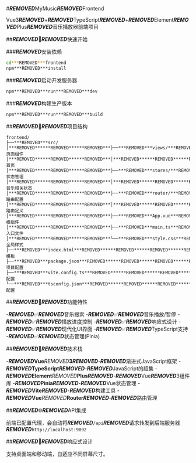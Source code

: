 #***REMOVED***MyMusic***REMOVED***Frontend

Vue3***REMOVED***+***REMOVED***TypeScript***REMOVED***+***REMOVED***Element***REMOVED***Plus***REMOVED***音乐播放器前端项目

##***REMOVED***🚀***REMOVED***快速开始

###***REMOVED***安装依赖
```bash
cd***REMOVED***frontend
npm***REMOVED***install
```

###***REMOVED***启动开发服务器
```bash
npm***REMOVED***run***REMOVED***dev
```

###***REMOVED***构建生产版本
```bash
npm***REMOVED***run***REMOVED***build
```

##***REMOVED***📁***REMOVED***项目结构

```
frontend/
├──***REMOVED***src/
│***REMOVED******REMOVED******REMOVED***├──***REMOVED***views/***REMOVED******REMOVED******REMOVED******REMOVED******REMOVED******REMOVED******REMOVED******REMOVED******REMOVED******REMOVED***#***REMOVED***页面组件
│***REMOVED******REMOVED******REMOVED***│***REMOVED******REMOVED******REMOVED***└──***REMOVED***Home.vue***REMOVED******REMOVED******REMOVED******REMOVED***#***REMOVED***首页
│***REMOVED******REMOVED******REMOVED***├──***REMOVED***stores/***REMOVED******REMOVED******REMOVED******REMOVED******REMOVED******REMOVED******REMOVED******REMOVED******REMOVED***#***REMOVED***Pinia状态管理
│***REMOVED******REMOVED******REMOVED***│***REMOVED******REMOVED******REMOVED***└──***REMOVED***music.ts***REMOVED******REMOVED******REMOVED******REMOVED***#***REMOVED***音乐相关状态
│***REMOVED******REMOVED******REMOVED***├──***REMOVED***router/***REMOVED******REMOVED******REMOVED******REMOVED******REMOVED******REMOVED******REMOVED******REMOVED******REMOVED***#***REMOVED***路由配置
│***REMOVED******REMOVED******REMOVED***│***REMOVED******REMOVED******REMOVED***└──***REMOVED***index.ts***REMOVED******REMOVED******REMOVED******REMOVED***#***REMOVED***路由定义
│***REMOVED******REMOVED******REMOVED***├──***REMOVED***App.vue***REMOVED******REMOVED******REMOVED******REMOVED******REMOVED******REMOVED******REMOVED******REMOVED******REMOVED***#***REMOVED***根组件
│***REMOVED******REMOVED******REMOVED***├──***REMOVED***main.ts***REMOVED******REMOVED******REMOVED******REMOVED******REMOVED******REMOVED******REMOVED******REMOVED******REMOVED***#***REMOVED***入口文件
│***REMOVED******REMOVED******REMOVED***└──***REMOVED***style.css***REMOVED******REMOVED******REMOVED******REMOVED******REMOVED******REMOVED******REMOVED***#***REMOVED***全局样式
├──***REMOVED***index.html***REMOVED******REMOVED******REMOVED******REMOVED******REMOVED******REMOVED******REMOVED******REMOVED******REMOVED******REMOVED***#***REMOVED***HTML模板
├──***REMOVED***package.json***REMOVED******REMOVED******REMOVED******REMOVED******REMOVED******REMOVED******REMOVED******REMOVED***#***REMOVED***项目配置
├──***REMOVED***vite.config.ts***REMOVED******REMOVED******REMOVED******REMOVED******REMOVED******REMOVED***#***REMOVED***Vite配置
└──***REMOVED***tsconfig.json***REMOVED******REMOVED******REMOVED******REMOVED******REMOVED******REMOVED******REMOVED***#***REMOVED***TypeScript配置
```

##***REMOVED***🎵***REMOVED***功能特性

-***REMOVED***✅***REMOVED***音乐搜索
-***REMOVED***✅***REMOVED***音乐播放/暂停
-***REMOVED***✅***REMOVED***播放进度控制
-***REMOVED***✅***REMOVED***响应式设计
-***REMOVED***✅***REMOVED***现代化UI界面
-***REMOVED***✅***REMOVED***TypeScript支持
-***REMOVED***✅***REMOVED***状态管理(Pinia)

##***REMOVED***🔧***REMOVED***技术栈

-***REMOVED*****Vue***REMOVED***3*****REMOVED***-***REMOVED***渐进式JavaScript框架
-***REMOVED*****TypeScript*****REMOVED***-***REMOVED***JavaScript的超集
-***REMOVED*****Element***REMOVED***Plus*****REMOVED***-***REMOVED***Vue***REMOVED***3组件库
-***REMOVED*****Pinia*****REMOVED***-***REMOVED***Vue状态管理
-***REMOVED*****Vite*****REMOVED***-***REMOVED***构建工具
-***REMOVED*****Vue***REMOVED***Router*****REMOVED***-***REMOVED***路由管理

##***REMOVED***🌐***REMOVED***API集成

前端已配置代理，会自动将***REMOVED***`/api`***REMOVED***请求转发到后端服务器***REMOVED***`http://localhost:9092`

##***REMOVED***📱***REMOVED***响应式设计

支持桌面端和移动端，自适应不同屏幕尺寸。
